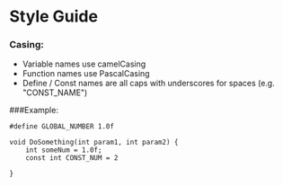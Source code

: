 # Style Guide

### Casing:
* Variable names use camelCasing
* Function names use PascalCasing
* Define / Const names are all caps with underscores for spaces (e.g. "CONST_NAME")

###Example:
```
#define GLOBAL_NUMBER 1.0f

void DoSomething(int param1, int param2) {
	int someNum = 1.0f;
	const int CONST_NUM = 2

}
```